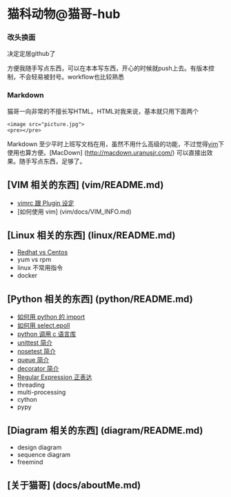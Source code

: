 # 猫科动物@猫哥-hub

### 改头换面
决定定居github了

方便我随手写点东西，可以在本本写东西，开心的时候就push上去。有版本控制，不会轻易被封号。workflow也比较熟悉

### Markdown
猫哥一向非常的不擅长写HTML。HTML对我来说，基本就只用下面两个

	<image src="picture.jpg">
	<pre></pre>

Markdown 至少平时上班写文档在用，虽然不用什么高级的功能，不过觉得[vim](vim/README.md)下使用也算方便。[MacDown] (http://macdown.uranusjr.com/) 可以直接出效果。随手写点东西，足够了。


## [VIM 相关的东西] (vim/README.md)
* [vimrc 跟 Plugin 设定](vim/docs/VIMRC.md)
* [如何使用 vim] (vim/docs/VIM_INFO.md)

## [Linux 相关的东西] (linux/README.md)
* [Redhat vs Centos](linux/docs/RHEL_VS_CENTOS.md)
* yum vs rpm
* linux 不常用指令
* docker

## [Python 相关的东西] (python/README.md)
* [如何用 python 的 import](python/docs/IMPORT.md) 
* [如何用 select.epoll](python/docs/EPOLL.md) 
* [python 调用 c 语言库](python/docs/PYTHON_C.md)
* [unittest 简介](python/docs/UNITTEST.md)
* [nosetest 简介](python/docs/NOSETESTS.md)
* [queue 简介](python/docs/QUEUE.md)
* [decorator 简介](python/docs/DECORATOR.md)
* [Regular Expression 正表达](python/docs/REGEX.md)
* threading
* multi-processing
* cython
* pypy

## [Diagram 相关的东西] (diagram/README.md)
* design diagram
* sequence diagram
* freemind 

## [关于猫哥] (docs/aboutMe.md)





